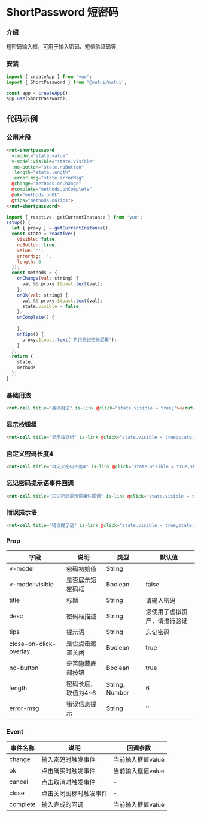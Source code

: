 # ShortPassword 短密码

### 介绍

短密码输入框，可用于输入密码、短信验证码等
### 安装

``` javascript
import { createApp } from 'vue';
import { ShortPassword } from '@nutui/nutui';

const app = createApp();
app.use(ShortPassword);

```

## 代码示例

### 公用片段

``` html
<nut-shortpassword
  v-model="state.value"
  v-model:visible="state.visible"
  :no-button="state.noButton"
  :length="state.length"
  :error-msg="state.errorMsg"
  @change="methods.onChange"
  @complete="methods.onComplete"
  @ok="methods.onOk"
  @tips="methods.onTips">
</nut-shortpassword>
```

``` javascript
import { reactive, getCurrentInstance } from 'vue';
setup() {
  let { proxy } = getCurrentInstance();
  const state = reactive({
    visible: false,
    noButton: true,
    value: '',
    errorMsg: '',
    length: 6
  });
  const methods = {
    onChange(val: string) {
      val && proxy.$toast.text(val);
    },
    onOk(val: string) {
      val && proxy.$toast.text(val);
      state.visible = false;
    },
    onComplete() {
      
    },
    onTips() {
      proxy.$toast.text('执行忘记密码逻辑');
    }
  };
  return {
    state,
    methods
  };
}

```
### 基础用法

``` html
<nut-cell title="基础用法" is-link @click="state.visible = true;"></nut-cell>
```

### 显示按钮组

``` html
<nut-cell title="显示按钮组" is-link @click="state.visible = true;state.noButton = false;"></nut-cell>
```

### 自定义密码长度4

``` html
<nut-cell title="自定义密码长度4" is-link @click="state.visible = true;state.length = 4;"></nut-cell>
```
### 忘记密码提示语事件回调

``` html
<nut-cell title="忘记密码提示语事件回调" is-link @click="state.visible = true;"></nut-cell>
```

### 错误提示语
``` html
<nut-cell title="错误提示语" is-link @click="state.visible = true;state.errorMsg = '请输入正确密码';"></nut-cell>
```

### Prop


| 字段                   | 说明                | 类型           | 默认值                       |
|------------------------|---------------------|----------------|------------------------------|
| v-model                | 密码初始值          | String         |                              |
| v-model:visible        | 是否展示短密码框    | Boolean        | false                        |
| title                  | 标题                | String         | 请输入密码                   |
| desc                   | 密码框描述          | String         | 您使用了虚拟资产，请进行验证 |
| tips                   | 提示语              | String         | 忘记密码                     |
| close-on-click-overlay | 是否点击遮罩关闭    | Boolean        | true                         |
| no-button              | 是否隐藏底部按钮    | Boolean        | true                         |
| length                 | 密码长度，取值为4~6 | String、Number | 6                            |
| error-msg              | 错误信息提示        | String         | ''                           |


### Event

| 事件名称 | 说明                   | 回调参数 |
|----------|------------------------|----------|
| change   | 输入密码时触发事件     |  当前输入框值value    |
| ok       | 点击确实时触发事件     | 当前输入框值value    |
| cancel   | 点击取消时触发事件     | -    |
| close    | 点击关闭图标时触发事件 | -    |
| complete | 输入完成的回调         | 当前输入框值value    |

